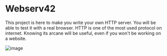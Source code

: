 # Webserv42
This project is here to make you write your own HTTP server. You will be able to test it with a real browser. HTTP is one of the most used protocol on internet. Knowing its arcane will be useful, even if you won't be working on a website. 

![image](https://user-images.githubusercontent.com/94300378/215287887-7654f9b8-c402-4602-96f3-c3bc15b78a78.png)
